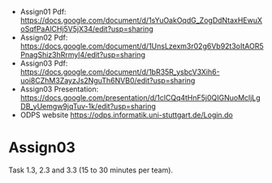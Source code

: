 - Assign01 Pdf: https://docs.google.com/document/d/1sYuOakOqdG_ZogDdNtaxHEwuXoSqfPaAlCHj5V5jX34/edit?usp=sharing
- Assign02 Pdf: https://docs.google.com/document/d/1UnsLzexm3r02g6Vb92t3oItAOR5PnagShiz3hRrmyl4/edit?usp=sharing
- Assign03 Pdf: https://docs.google.com/document/d/1bR35R_ysbcV3Xih6-uoi8CZhM3ZayzJs2NguTh6NVB0/edit?usp=sharing
- Assign03 Presentation: https://docs.google.com/presentation/d/1clCQq4tHnF5j0QIGNuoMcljLgDB_yUemgw9jqTuv-1k/edit?usp=sharing
- ODPS website https://odps.informatik.uni-stuttgart.de/Login.do

# Assign03


Task 1.3, 2.3 and 3.3 (15 to 30 minutes per team).
